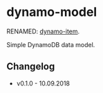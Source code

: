 # dynamo-model

RENAMED: [dynamo-item](dynamo-item).

Simple DynamoDB data model.

## Changelog

- v0.1.0 - 10.09.2018
